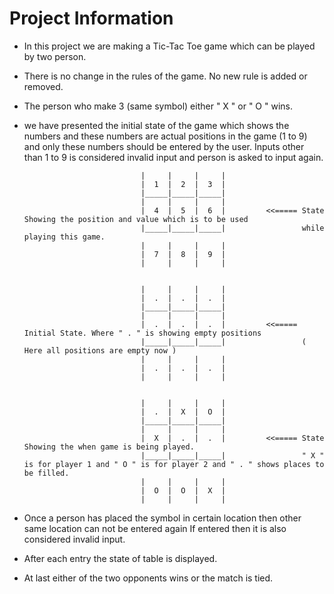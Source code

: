 # Project Information

* In this project we are making a Tic-Tac Toe game which can be played by two person.

* There is no change in the rules of the game. No new rule is added or removed.

* The person who make 3 (same symbol) either " X " or " O " wins.

* we have presented the initial state of the game which shows the numbers and these 
    numbers are actual positions in the game (1 to 9) and only these numbers should 
    be entered by the user. Inputs other than 1 to 9  is considered invalid input and 
    person is asked to input again.
    
                        
                                |     |     |     |
                                |  1  |  2  |  3  |
                                |_____|_____|_____|
                                |     |     |     |
                                |  4  |  5  |  6  |         <<===== State Showing the position and value which is to be used 
                                |_____|_____|_____|                 while playing this game.
                                |     |     |     |
                                |  7  |  8  |  9  |
                                |     |     |     |


                                |     |     |     |
                                |  .  |  .  |  .  |
                                |_____|_____|_____|
                                |     |     |     |
                                |  .  |  .  |  .  |         <<===== Initial State. Where " . " is showing empty positions 
                                |_____|_____|_____|                 ( Here all positions are empty now )
                                |     |     |     |
                                |  .  |  .  |  .  |
                                |     |     |     |
                                
                                
                                |     |     |     |
                                |  .  |  X  |  O  |
                                |_____|_____|_____|
                                |     |     |     |
                                |  X  |  .  |  .  |         <<===== State Showing the when game is being played. 
                                |_____|_____|_____|                 " X " is for player 1 and " O " is for player 2 and " . " shows places to be filled.
                                |     |     |     |
                                |  O  |  O  |  X  |
                                |     |     |     |
                                
 

* Once a person has placed the symbol in certain location then other same location can
    not be entered again If entered then it is also considered invalid input.

* After each entry the state of table is displayed.

* At last either of the two opponents wins or the match is tied.
